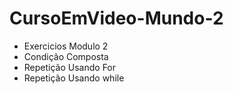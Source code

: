 # CursoEmVideo-Mundo-2
- Exercicios Modulo 2
 - Condição Composta
 - Repetição Usando For
 - Repetição Usando while
